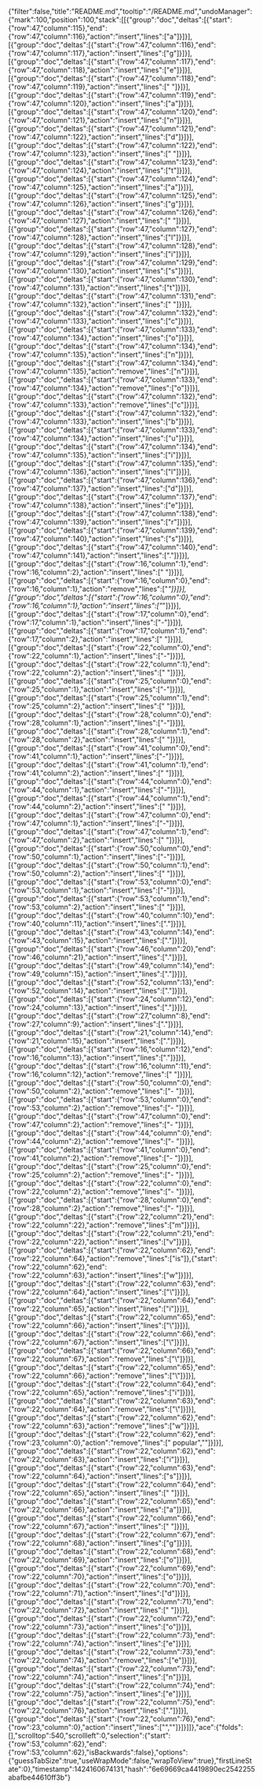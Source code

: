 {"filter":false,"title":"README.md","tooltip":"/README.md","undoManager":{"mark":100,"position":100,"stack":[[{"group":"doc","deltas":[{"start":{"row":47,"column":115},"end":{"row":47,"column":116},"action":"insert","lines":["a"]}]}],[{"group":"doc","deltas":[{"start":{"row":47,"column":116},"end":{"row":47,"column":117},"action":"insert","lines":["g"]}]}],[{"group":"doc","deltas":[{"start":{"row":47,"column":117},"end":{"row":47,"column":118},"action":"insert","lines":["e"]}]}],[{"group":"doc","deltas":[{"start":{"row":47,"column":118},"end":{"row":47,"column":119},"action":"insert","lines":[" "]}]}],[{"group":"doc","deltas":[{"start":{"row":47,"column":119},"end":{"row":47,"column":120},"action":"insert","lines":["a"]}]}],[{"group":"doc","deltas":[{"start":{"row":47,"column":120},"end":{"row":47,"column":121},"action":"insert","lines":["n"]}]}],[{"group":"doc","deltas":[{"start":{"row":47,"column":121},"end":{"row":47,"column":122},"action":"insert","lines":["d"]}]}],[{"group":"doc","deltas":[{"start":{"row":47,"column":122},"end":{"row":47,"column":123},"action":"insert","lines":[" "]}]}],[{"group":"doc","deltas":[{"start":{"row":47,"column":123},"end":{"row":47,"column":124},"action":"insert","lines":["t"]}]}],[{"group":"doc","deltas":[{"start":{"row":47,"column":124},"end":{"row":47,"column":125},"action":"insert","lines":["a"]}]}],[{"group":"doc","deltas":[{"start":{"row":47,"column":125},"end":{"row":47,"column":126},"action":"insert","lines":["g"]}]}],[{"group":"doc","deltas":[{"start":{"row":47,"column":126},"end":{"row":47,"column":127},"action":"insert","lines":[" "]}]}],[{"group":"doc","deltas":[{"start":{"row":47,"column":127},"end":{"row":47,"column":128},"action":"insert","lines":["l"]}]}],[{"group":"doc","deltas":[{"start":{"row":47,"column":128},"end":{"row":47,"column":129},"action":"insert","lines":["i"]}]}],[{"group":"doc","deltas":[{"start":{"row":47,"column":129},"end":{"row":47,"column":130},"action":"insert","lines":["s"]}]}],[{"group":"doc","deltas":[{"start":{"row":47,"column":130},"end":{"row":47,"column":131},"action":"insert","lines":["t"]}]}],[{"group":"doc","deltas":[{"start":{"row":47,"column":131},"end":{"row":47,"column":132},"action":"insert","lines":[" "]}]}],[{"group":"doc","deltas":[{"start":{"row":47,"column":132},"end":{"row":47,"column":133},"action":"insert","lines":["c"]}]}],[{"group":"doc","deltas":[{"start":{"row":47,"column":133},"end":{"row":47,"column":134},"action":"insert","lines":["o"]}]}],[{"group":"doc","deltas":[{"start":{"row":47,"column":134},"end":{"row":47,"column":135},"action":"insert","lines":["n"]}]}],[{"group":"doc","deltas":[{"start":{"row":47,"column":134},"end":{"row":47,"column":135},"action":"remove","lines":["n"]}]}],[{"group":"doc","deltas":[{"start":{"row":47,"column":133},"end":{"row":47,"column":134},"action":"remove","lines":["o"]}]}],[{"group":"doc","deltas":[{"start":{"row":47,"column":132},"end":{"row":47,"column":133},"action":"remove","lines":["c"]}]}],[{"group":"doc","deltas":[{"start":{"row":47,"column":132},"end":{"row":47,"column":133},"action":"insert","lines":["b"]}]}],[{"group":"doc","deltas":[{"start":{"row":47,"column":133},"end":{"row":47,"column":134},"action":"insert","lines":["u"]}]}],[{"group":"doc","deltas":[{"start":{"row":47,"column":134},"end":{"row":47,"column":135},"action":"insert","lines":["i"]}]}],[{"group":"doc","deltas":[{"start":{"row":47,"column":135},"end":{"row":47,"column":136},"action":"insert","lines":["l"]}]}],[{"group":"doc","deltas":[{"start":{"row":47,"column":136},"end":{"row":47,"column":137},"action":"insert","lines":["d"]}]}],[{"group":"doc","deltas":[{"start":{"row":47,"column":137},"end":{"row":47,"column":138},"action":"insert","lines":["e"]}]}],[{"group":"doc","deltas":[{"start":{"row":47,"column":138},"end":{"row":47,"column":139},"action":"insert","lines":["r"]}]}],[{"group":"doc","deltas":[{"start":{"row":47,"column":139},"end":{"row":47,"column":140},"action":"insert","lines":["s"]}]}],[{"group":"doc","deltas":[{"start":{"row":47,"column":140},"end":{"row":47,"column":141},"action":"insert","lines":["."]}]}],[{"group":"doc","deltas":[{"start":{"row":16,"column":1},"end":{"row":16,"column":2},"action":"insert","lines":[" "]}]}],[{"group":"doc","deltas":[{"start":{"row":16,"column":0},"end":{"row":16,"column":1},"action":"remove","lines":["*"]}]}],[{"group":"doc","deltas":[{"start":{"row":16,"column":0},"end":{"row":16,"column":1},"action":"insert","lines":["*"]}]}],[{"group":"doc","deltas":[{"start":{"row":17,"column":0},"end":{"row":17,"column":1},"action":"insert","lines":["-"]}]}],[{"group":"doc","deltas":[{"start":{"row":17,"column":1},"end":{"row":17,"column":2},"action":"insert","lines":[" "]}]}],[{"group":"doc","deltas":[{"start":{"row":22,"column":0},"end":{"row":22,"column":1},"action":"insert","lines":["-"]}]}],[{"group":"doc","deltas":[{"start":{"row":22,"column":1},"end":{"row":22,"column":2},"action":"insert","lines":[" "]}]}],[{"group":"doc","deltas":[{"start":{"row":25,"column":0},"end":{"row":25,"column":1},"action":"insert","lines":["-"]}]}],[{"group":"doc","deltas":[{"start":{"row":25,"column":1},"end":{"row":25,"column":2},"action":"insert","lines":[" "]}]}],[{"group":"doc","deltas":[{"start":{"row":28,"column":0},"end":{"row":28,"column":1},"action":"insert","lines":["-"]}]}],[{"group":"doc","deltas":[{"start":{"row":28,"column":1},"end":{"row":28,"column":2},"action":"insert","lines":[" "]}]}],[{"group":"doc","deltas":[{"start":{"row":41,"column":0},"end":{"row":41,"column":1},"action":"insert","lines":["-"]}]}],[{"group":"doc","deltas":[{"start":{"row":41,"column":1},"end":{"row":41,"column":2},"action":"insert","lines":[" "]}]}],[{"group":"doc","deltas":[{"start":{"row":44,"column":0},"end":{"row":44,"column":1},"action":"insert","lines":["-"]}]}],[{"group":"doc","deltas":[{"start":{"row":44,"column":1},"end":{"row":44,"column":2},"action":"insert","lines":[" "]}]}],[{"group":"doc","deltas":[{"start":{"row":47,"column":0},"end":{"row":47,"column":1},"action":"insert","lines":["-"]}]}],[{"group":"doc","deltas":[{"start":{"row":47,"column":1},"end":{"row":47,"column":2},"action":"insert","lines":[" "]}]}],[{"group":"doc","deltas":[{"start":{"row":50,"column":0},"end":{"row":50,"column":1},"action":"insert","lines":["-"]}]}],[{"group":"doc","deltas":[{"start":{"row":50,"column":1},"end":{"row":50,"column":2},"action":"insert","lines":[" "]}]}],[{"group":"doc","deltas":[{"start":{"row":53,"column":0},"end":{"row":53,"column":1},"action":"insert","lines":["-"]}]}],[{"group":"doc","deltas":[{"start":{"row":53,"column":1},"end":{"row":53,"column":2},"action":"insert","lines":[" "]}]}],[{"group":"doc","deltas":[{"start":{"row":40,"column":10},"end":{"row":40,"column":11},"action":"insert","lines":["."]}]}],[{"group":"doc","deltas":[{"start":{"row":43,"column":14},"end":{"row":43,"column":15},"action":"insert","lines":["."]}]}],[{"group":"doc","deltas":[{"start":{"row":46,"column":20},"end":{"row":46,"column":21},"action":"insert","lines":["."]}]}],[{"group":"doc","deltas":[{"start":{"row":49,"column":14},"end":{"row":49,"column":15},"action":"insert","lines":["."]}]}],[{"group":"doc","deltas":[{"start":{"row":52,"column":13},"end":{"row":52,"column":14},"action":"insert","lines":["."]}]}],[{"group":"doc","deltas":[{"start":{"row":24,"column":12},"end":{"row":24,"column":13},"action":"insert","lines":["."]}]}],[{"group":"doc","deltas":[{"start":{"row":27,"column":8},"end":{"row":27,"column":9},"action":"insert","lines":["."]}]}],[{"group":"doc","deltas":[{"start":{"row":21,"column":14},"end":{"row":21,"column":15},"action":"insert","lines":["."]}]}],[{"group":"doc","deltas":[{"start":{"row":16,"column":12},"end":{"row":16,"column":13},"action":"insert","lines":["."]}]}],[{"group":"doc","deltas":[{"start":{"row":16,"column":11},"end":{"row":16,"column":12},"action":"remove","lines":[" "]}]}],[{"group":"doc","deltas":[{"start":{"row":50,"column":0},"end":{"row":50,"column":2},"action":"remove","lines":["- "]}]}],[{"group":"doc","deltas":[{"start":{"row":53,"column":0},"end":{"row":53,"column":2},"action":"remove","lines":["- "]}]}],[{"group":"doc","deltas":[{"start":{"row":47,"column":0},"end":{"row":47,"column":2},"action":"remove","lines":["- "]}]}],[{"group":"doc","deltas":[{"start":{"row":44,"column":0},"end":{"row":44,"column":2},"action":"remove","lines":["- "]}]}],[{"group":"doc","deltas":[{"start":{"row":41,"column":0},"end":{"row":41,"column":2},"action":"remove","lines":["- "]}]}],[{"group":"doc","deltas":[{"start":{"row":25,"column":0},"end":{"row":25,"column":2},"action":"remove","lines":["- "]}]}],[{"group":"doc","deltas":[{"start":{"row":22,"column":0},"end":{"row":22,"column":2},"action":"remove","lines":["- "]}]}],[{"group":"doc","deltas":[{"start":{"row":28,"column":0},"end":{"row":28,"column":2},"action":"remove","lines":["- "]}]}],[{"group":"doc","deltas":[{"start":{"row":22,"column":21},"end":{"row":22,"column":22},"action":"remove","lines":["m"]}]}],[{"group":"doc","deltas":[{"start":{"row":22,"column":21},"end":{"row":22,"column":22},"action":"insert","lines":["v"]}]}],[{"group":"doc","deltas":[{"start":{"row":22,"column":62},"end":{"row":22,"column":64},"action":"remove","lines":["is"]},{"start":{"row":22,"column":62},"end":{"row":22,"column":63},"action":"insert","lines":["w"]}]}],[{"group":"doc","deltas":[{"start":{"row":22,"column":63},"end":{"row":22,"column":64},"action":"insert","lines":["\\"]}]}],[{"group":"doc","deltas":[{"start":{"row":22,"column":64},"end":{"row":22,"column":65},"action":"insert","lines":["i"]}]}],[{"group":"doc","deltas":[{"start":{"row":22,"column":65},"end":{"row":22,"column":66},"action":"insert","lines":["\\"]}]}],[{"group":"doc","deltas":[{"start":{"row":22,"column":66},"end":{"row":22,"column":67},"action":"insert","lines":["\\"]}]}],[{"group":"doc","deltas":[{"start":{"row":22,"column":66},"end":{"row":22,"column":67},"action":"remove","lines":["\\"]}]}],[{"group":"doc","deltas":[{"start":{"row":22,"column":65},"end":{"row":22,"column":66},"action":"remove","lines":["\\"]}]}],[{"group":"doc","deltas":[{"start":{"row":22,"column":64},"end":{"row":22,"column":65},"action":"remove","lines":["i"]}]}],[{"group":"doc","deltas":[{"start":{"row":22,"column":63},"end":{"row":22,"column":64},"action":"remove","lines":["\\"]}]}],[{"group":"doc","deltas":[{"start":{"row":22,"column":62},"end":{"row":22,"column":63},"action":"remove","lines":["w"]}]}],[{"group":"doc","deltas":[{"start":{"row":22,"column":62},"end":{"row":23,"column":0},"action":"remove","lines":[" popular",""]}]}],[{"group":"doc","deltas":[{"start":{"row":22,"column":62},"end":{"row":22,"column":63},"action":"insert","lines":["i"]}]}],[{"group":"doc","deltas":[{"start":{"row":22,"column":63},"end":{"row":22,"column":64},"action":"insert","lines":["s"]}]}],[{"group":"doc","deltas":[{"start":{"row":22,"column":64},"end":{"row":22,"column":65},"action":"insert","lines":[" "]}]}],[{"group":"doc","deltas":[{"start":{"row":22,"column":65},"end":{"row":22,"column":66},"action":"insert","lines":["a"]}]}],[{"group":"doc","deltas":[{"start":{"row":22,"column":66},"end":{"row":22,"column":67},"action":"insert","lines":[" "]}]}],[{"group":"doc","deltas":[{"start":{"row":22,"column":67},"end":{"row":22,"column":68},"action":"insert","lines":["g"]}]}],[{"group":"doc","deltas":[{"start":{"row":22,"column":68},"end":{"row":22,"column":69},"action":"insert","lines":["o"]}]}],[{"group":"doc","deltas":[{"start":{"row":22,"column":69},"end":{"row":22,"column":70},"action":"insert","lines":["o"]}]}],[{"group":"doc","deltas":[{"start":{"row":22,"column":70},"end":{"row":22,"column":71},"action":"insert","lines":["d"]}]}],[{"group":"doc","deltas":[{"start":{"row":22,"column":71},"end":{"row":22,"column":72},"action":"insert","lines":[" "]}]}],[{"group":"doc","deltas":[{"start":{"row":22,"column":72},"end":{"row":22,"column":73},"action":"insert","lines":["o"]}]}],[{"group":"doc","deltas":[{"start":{"row":22,"column":73},"end":{"row":22,"column":74},"action":"insert","lines":["e"]}]}],[{"group":"doc","deltas":[{"start":{"row":22,"column":73},"end":{"row":22,"column":74},"action":"remove","lines":["e"]}]}],[{"group":"doc","deltas":[{"start":{"row":22,"column":73},"end":{"row":22,"column":74},"action":"insert","lines":["n"]}]}],[{"group":"doc","deltas":[{"start":{"row":22,"column":74},"end":{"row":22,"column":75},"action":"insert","lines":["e"]}]}],[{"group":"doc","deltas":[{"start":{"row":22,"column":75},"end":{"row":22,"column":76},"action":"insert","lines":["."]}]}],[{"group":"doc","deltas":[{"start":{"row":22,"column":76},"end":{"row":23,"column":0},"action":"insert","lines":["",""]}]}]]},"ace":{"folds":[],"scrolltop":540,"scrollleft":0,"selection":{"start":{"row":53,"column":62},"end":{"row":53,"column":62},"isBackwards":false},"options":{"guessTabSize":true,"useWrapMode":false,"wrapToView":true},"firstLineState":0},"timestamp":1424160674131,"hash":"6e69669ca4419890ec2542255abafbe44610ff3b"}